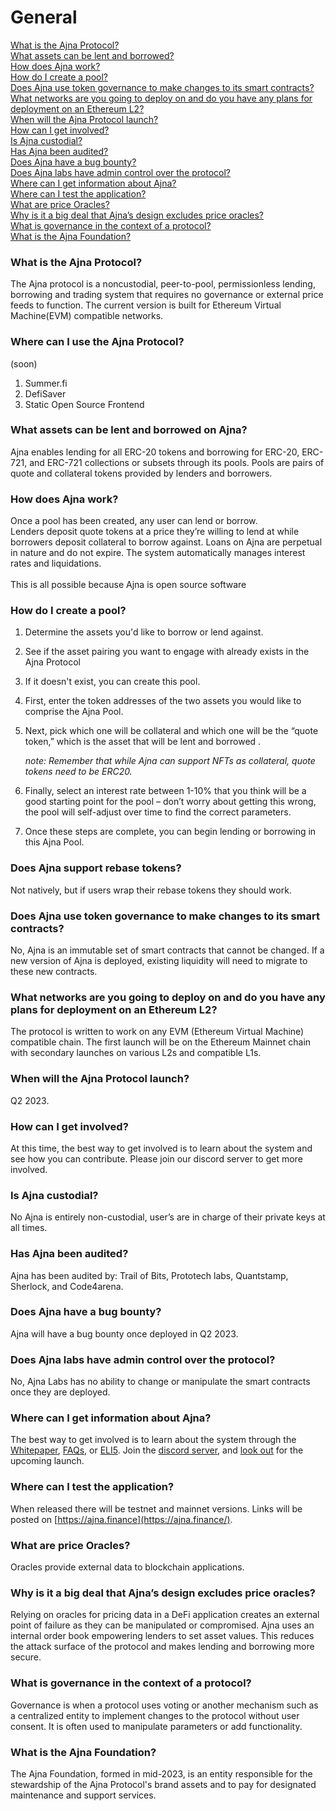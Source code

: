 # General

[What is the Ajna Protocol?](general.md#what-is-the-ajna-protocol)\
[What assets can be lent and borrowed?](general.md#what-assets-can-be-lent-and-borrowed-on-ajna)\
[How does Ajna work?](general.md#how-does-ajna-work)\
[How do I create a pool?](general.md#how-do-i-create-a-pool)\
[Does Ajna use token governance to make changes to its smart contracts?](general.md#does-ajna-use-token-governance-to-make-changes-to-its-smart-contracts)\
[What networks are you going to deploy on and do you have any plans for deployment on an Ethereum L2?\
](general.md#what-chains-are-you-going-to-deploy-on-and-do-you-have-any-plans-for-deployment-on-an-ethereum-l2)[When will the Ajna Protocol launch?](general.md#when-will-the-ajna-protocol-launch)\
[How can I get involved?](general.md#how-can-i-get-involved)\
[Is Ajna custodial?](general.md#is-ajna-custodial)\
[Has Ajna been audited?](general.md#has-ajna-been-audited)\
[Does Ajna have a bug bounty?](general.md#does-ajna-have-a-bug-bounty)\
[Does Ajna labs have admin control over the protocol?](general.md#does-ajna-labs-have-admin-control-over-the-protocol)\
[Where can I get information about Ajna?](general.md#where-can-i-get-information-about-ajna)\
[Where can I test the application? ](general.md#where-can-i-test-the-application)\
[What are price Oracles?](general.md#what-are-price-oracles)\
[Why is it a big deal that Ajna’s design excludes price oracles?](general.md#why-is-it-a-big-deal-that-ajnas-design-excludes-price-oracles)\
[What is governance in the context of a protocol?](general.md#what-is-governance-in-the-context-of-a-protocol)\
[What is the Ajna Foundation?](general.md#what-is-the-ajna-foundation)

### What is the Ajna Protocol?

The Ajna protocol is a noncustodial, peer-to-pool, permissionless lending, borrowing and trading system that requires no governance or external price feeds to function. The current version is built for Ethereum Virtual Machine(EVM) compatible networks.&#x20;

### Where can I use the Ajna Protocol?

(soon)

1. Summer.fi
2. DefiSaver
3. Static Open Source Frontend

### What assets can be lent and borrowed on Ajna?

Ajna enables lending for all ERC-20 tokens and borrowing for ERC-20, ERC-721, and ERC-721 collections or subsets through its pools. Pools are pairs of quote and collateral tokens provided by lenders and borrowers.

### How does Ajna work?

Once a pool has been created, any user can lend or borrow. \
Lenders deposit quote tokens at a price they’re willing to lend at while borrowers deposit collateral to borrow against. Loans on Ajna are perpetual in nature and do not expire. The system automatically manages interest rates and liquidations.\
\
This is all possible because Ajna is open source software&#x20;

### How do I create a pool?

1. Determine the assets you'd like to borrow or lend against.
2. See if the asset pairing you want to engage with already exists in the Ajna Protocol
3. If it doesn't exist, you can create this pool.
4. First, enter the token addresses of the two assets you would like to comprise the Ajna Pool.
5.  Next, pick which one will be collateral and which one will be the “quote token,” which is the asset that will be lent and borrowed .

    _note: Remember that while Ajna can support NFTs as collateral, quote tokens need to be ERC20._
6. Finally, select an interest rate between 1-10% that you think will be a good starting point for the pool – don’t worry about getting this wrong, the pool will self-adjust over time to find the correct parameters.
7. Once these steps are complete, you can begin lending or borrowing in this Ajna Pool.

### Does Ajna support rebase tokens?

Not natively, but if users wrap their rebase tokens they should work.

### Does Ajna use token governance to make changes to its smart contracts?

No, Ajna is an immutable set of smart contracts that cannot be changed. If a new version of Ajna is deployed, existing liquidity will need to migrate to these new contracts.

### What networks are you going to deploy on and do you have any plans for deployment on an Ethereum L2?

The protocol is written to work on any EVM (Ethereum Virtual Machine) compatible chain. The first launch will be on the Ethereum Mainnet chain with secondary launches on various L2s and compatible L1s.

### When will the Ajna Protocol launch?

Q2 2023.

### How can I get involved?

At this time, the best way to get involved is to learn about the system and see how you can contribute. Please join our discord server to get more involved.

### Is Ajna custodial?

No Ajna is entirely non-custodial, user’s are in charge of their private keys at all times.

### Has Ajna been audited?

Ajna has been audited by: Trail of Bits, Prototech labs, Quantstamp, Sherlock, and Code4arena.

### Does Ajna have a bug bounty?

Ajna will have a bug bounty once deployed in Q2 2023.

### Does Ajna labs have admin control over the protocol?

No, Ajna Labs has no ability to change or manipulate the smart contracts once they are deployed.

### Where can I get information about Ajna?

The best way to get involved is to learn about the system through the [Whitepaper](https://www.ajna.finance/whitepaper), [FAQs](https://faqs.ajna.finance/getting-started/ajna-101), or [ELI5](https://www.ajna.finance/eli5). Join the [discord server](https://discord.com/invite/PJzKTDXdgA), and [look out](https://twitter.com/ajnafi) for the upcoming launch.

### Where can I test the application?

When released there will be testnet and mainnet versions. Links will be posted on [https://ajna.finance](https://ajna.finance/).

### What are price Oracles?

Oracles provide external data to blockchain applications.

### Why is it a big deal that Ajna’s design excludes price oracles?

Relying on oracles for pricing data in a DeFi application creates an external point of failure as they can be manipulated or compromised. Ajna uses an internal order book empowering lenders to set asset values. This reduces the attack surface of the protocol and makes lending and borrowing more secure.

### What is governance in the context of a protocol?

Governance is when a protocol uses voting or another mechanism such as a centralized entity to implement changes to the protocol without user consent. It is often used to manipulate parameters or add functionality.

### What is the Ajna Foundation?

The Ajna Foundation, formed in mid-2023, is an entity responsible for the stewardship of the Ajna Protocol's brand assets and to pay for designated maintenance and support services.

